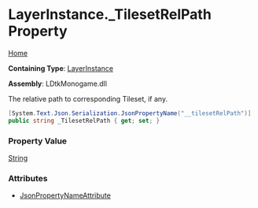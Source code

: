 # LayerInstance\.\_TilesetRelPath Property

[Home](../../../README.md)

**Containing Type**: [LayerInstance](../README.md)

**Assembly**: LDtkMonogame\.dll

  
The relative path to corresponding Tileset, if any\.

```csharp
[System.Text.Json.Serialization.JsonPropertyName("__tilesetRelPath")]
public string _TilesetRelPath { get; set; }
```

### Property Value

[String](https://docs.microsoft.com/en-us/dotnet/api/system.string)

### Attributes

* [JsonPropertyNameAttribute](https://docs.microsoft.com/en-us/dotnet/api/system.text.json.serialization.jsonpropertynameattribute)

